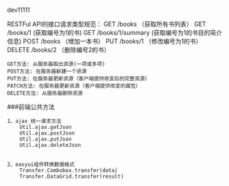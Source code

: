 dev11111

RESTFul API的接口请求类型规范：
  GET  /books （获取所有书列表）
  GET  /books/1 (获取编号为1的书)
  GET  /books/1/summary (获取编号为1的书目的简介信息)
  POST  /books （增加一本书）
  PUT  /books/1 （修改编号为1的书）
  DELETE  /books/2 （删除编号2的书）

    GET方法: 从服务器取出资源(一项或多项)
    POST方法: 在服务器新建一个资源
    PUT方法: 在服务器更新资源（客户端提供改变后的完整资源）
    PATCH方法: 在服务器更新资源（客户端提供改变的属性）
    DELETE方法: 从服务器删除资源



###前端公共方法
    
    1、ajax 统一请求方法
        Util.ajax.getJson
        Util.ajax.postJson
        Util.ajax.putJson
        Util.ajax.deleteJson
    
    
    2、easyui组件转换数据格式
        Transfer.Combobox.transfer(data)
        Transfer.DataGrid.transfer(result)
        
